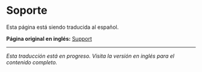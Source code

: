 # Soporte

Esta página está siendo traducida al español.

**Página original en inglés:** [Support](/en/support/)

---

*Esta traducción está en progreso. Visita la versión en inglés para el contenido completo.*
